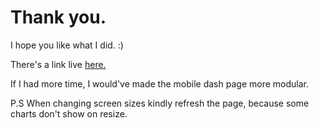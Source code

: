 # Thank you.

I hope you like what I did. :)

There's a link live [here.](https://Metwesh.github.io/sideup-ui-challenge)

If I had more time, I would've made the mobile dash page more modular.

P.S When changing screen sizes kindly refresh the page, because some charts don't show on resize.
